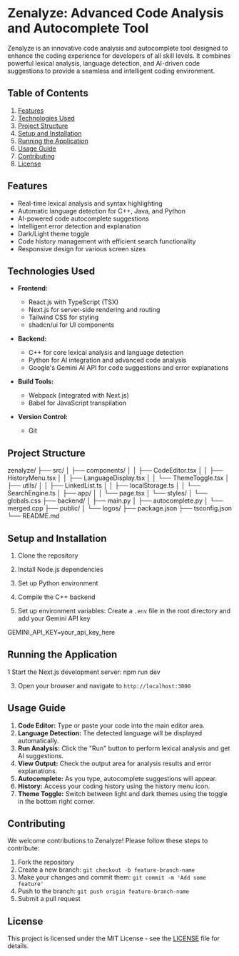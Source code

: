# Zenalyze: Advanced Code Analysis and Autocomplete Tool

Zenalyze is an innovative code analysis and autocomplete tool designed to enhance the coding experience for developers of all skill levels. It combines powerful lexical analysis, language detection, and AI-driven code suggestions to provide a seamless and intelligent coding environment.

## Table of Contents
1. [Features](#features)
2. [Technologies Used](#technologies-used)
3. [Project Structure](#project-structure)
4. [Setup and Installation](#setup-and-installation)
5. [Running the Application](#running-the-application)
6. [Usage Guide](#usage-guide)
7. [Contributing](#contributing)
8. [License](#license)

## Features

- Real-time lexical analysis and syntax highlighting
- Automatic language detection for C++, Java, and Python
- AI-powered code autocomplete suggestions
- Intelligent error detection and explanation
- Dark/Light theme toggle
- Code history management with efficient search functionality
- Responsive design for various screen sizes

## Technologies Used

- **Frontend:**
  - React.js with TypeScript (TSX)
  - Next.js for server-side rendering and routing
  - Tailwind CSS for styling
  - shadcn/ui for UI components

- **Backend:**
  - C++ for core lexical analysis and language detection
  - Python for AI integration and advanced code analysis
  - Google's Gemini AI API for code suggestions and error explanations

- **Build Tools:**
  - Webpack (integrated with Next.js)
  - Babel for JavaScript transpilation

- **Version Control:**
  - Git

## Project Structure
zenalyze/
├── src/
│   ├── components/
│   │   ├── CodeEditor.tsx
│   │   ├── HistoryMenu.tsx
│   │   ├── LanguageDisplay.tsx
│   │   └── ThemeToggle.tsx
│   ├── utils/
│   │   ├── LinkedList.ts
│   │   ├── localStorage.ts
│   │   └── SearchEngine.ts
│   ├── app/
│   │   └── page.tsx
│   └── styles/
│       └── globals.css
├── backend/
│   ├── main.py
│   ├── autocomplete.py
│   └── merged.cpp
├── public/
│   └── logos/
├── package.json
├── tsconfig.json
└── README.md




## Setup and Installation

1. Clone the repository
   
2. Install Node.js dependencies
   
3. Set up Python environment
  
4. Compile the C++ backend
   
5. Set up environment variables:
Create a `.env` file in the root directory and add your Gemini API key

GEMINI_API_KEY=your_api_key_here


## Running the Application

1 Start the Next.js development server:
npm run dev



3. Open your browser and navigate to `http://localhost:3000`

## Usage Guide

1. **Code Editor:** Type or paste your code into the main editor area.
2. **Language Detection:** The detected language will be displayed automatically.
3. **Run Analysis:** Click the "Run" button to perform lexical analysis and get AI suggestions.
4. **View Output:** Check the output area for analysis results and error explanations.
5. **Autocomplete:** As you type, autocomplete suggestions will appear.
6. **History:** Access your coding history using the history menu icon.
7. **Theme Toggle:** Switch between light and dark themes using the toggle in the bottom right corner.

## Contributing

We welcome contributions to Zenalyze! Please follow these steps to contribute:

1. Fork the repository
2. Create a new branch: `git checkout -b feature-branch-name`
3. Make your changes and commit them: `git commit -m 'Add some feature'`
4. Push to the branch: `git push origin feature-branch-name`
5. Submit a pull request

## License

This project is licensed under the MIT License - see the [LICENSE](LICENSE) file for details.
